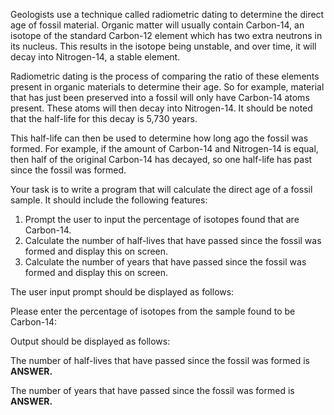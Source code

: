 Geologists use a technique called radiometric dating to determine the direct age of fossil material. Organic matter will usually contain Carbon-14, an isotope of the standard Carbon-12 element which has two extra neutrons in its nucleus. This results in the isotope being unstable, and over time, it will decay into Nitrogen-14, a stable element.

Radiometric dating is the process of comparing the ratio of these elements present in organic materials to determine their age. So for example, material that has just been preserved into a fossil will only have Carbon-14 atoms present. These atoms will then decay into Nitrogen-14. It should be noted that the half-life for this decay is 5,730 years. 

This half-life can then be used to determine how long ago the fossil was formed. For example, if the amount of Carbon-14 and Nitrogen-14 is equal, then half of the original Carbon-14 has decayed, so one half-life has past since the fossil was formed. 

Your task is to write a program that will calculate the direct age of a fossil sample. It should include the following features:
1. Prompt the user to input the percentage of isotopes found that are Carbon-14.
2. Calculate the number of half-lives that have passed since the fossil was formed and display this on screen.
3. Calculate the number of years that have passed since the fossil was formed and display this on screen.

The user input prompt should be displayed as follows:

Please enter the percentage of isotopes from the sample found to be Carbon-14:

Output should be displayed as follows:

The number of half-lives that have passed since the fossil was formed is **ANSWER.**

The number of years that have passed since the fossil was formed is **ANSWER.**
